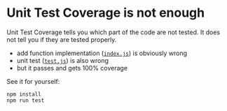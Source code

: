 # Unit Test Coverage is not enough

Unit Test Coverage tells you which part of the code are not tested. It does not tell you if they are tested properly.

- add function implementation ([`index.js`](index.js)) is obviously wrong
- unit test ([`test.js`](test/test.js)) is also wrong
- but it passes and gets 100% coverage

See it for yourself:

```
npm install
npm run test
```
